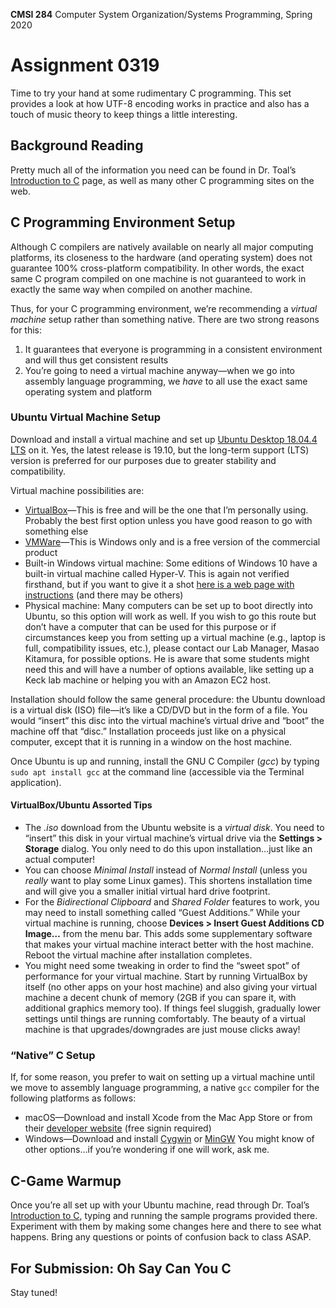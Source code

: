 **CMSI 284** Computer System Organization/Systems Programming, Spring 2020

# Assignment 0319
Time to try your hand at some rudimentary C programming. This set provides a look at how UTF-8 encoding works in practice and also has a touch of music theory to keep things a little interesting.

## Background Reading
Pretty much all of the information you need can be found in Dr. Toal’s [Introduction to C](http://cs.lmu.edu/~ray/notes/c) page, as well as many other C programming sites on the web.

## C Programming Environment Setup
Although C compilers are natively available on nearly all major computing platforms, its closeness to the hardware (and operating system) does not guarantee 100% cross-platform compatibility. In other words, the exact same C program compiled on one machine is not guaranteed to work in exactly the same way when compiled on another machine.

Thus, for your C programming environment, we’re recommending a _virtual machine_ setup rather than something native. There are two strong reasons for this:
1. It guarantees that everyone is programming in a consistent environment and will thus get consistent results
2. You’re going to need a virtual machine anyway—when we go into assembly language programming, we _have_ to all use the exact same operating system and platform

### Ubuntu Virtual Machine Setup
Download and install a virtual machine and set up [Ubuntu Desktop 18.04.4 LTS](https://www.ubuntu.com/download/desktop) on it. Yes, the latest release is 19.10, but the long-term support (LTS) version is preferred for our purposes due to greater stability and compatibility.

Virtual machine possibilities are:
* [VirtualBox](https://www.virtualbox.org)—This is free and will be the one that I’m personally using. Probably the best first option unless you have good reason to go with something else
* [VMWare](https://www.vmware.com/products/workstation-player/workstation-player-evaluation.html)—This is Windows only and is a free version of the commercial product
* Built-in Windows virtual machine: Some editions of Windows 10 have a built-in virtual machine called Hyper-V. This is again not verified firsthand, but if you want to give it a shot [here is a web page with instructions](https://www.groovypost.com/howto/create-virtual-machine-windows-10-hyper-v/) (and there may be others)
* Physical machine: Many computers can be set up to boot directly into Ubuntu, so this option will work as well. If you wish to go this route but don’t have a computer that can be used for this purpose or if circumstances keep you from setting up a virtual machine (e.g., laptop is full, compatibility issues, etc.), please contact our Lab Manager, Masao Kitamura, for possible options. He is aware that some students might need this and will have a number of options available, like setting up a Keck lab machine or helping you with an Amazon EC2 host.

Installation should follow the same general procedure: the Ubuntu download is a virtual disk (ISO) file—it’s like a CD/DVD but in the form of a file. You would “insert” this disc into the virtual machine’s virtual drive and “boot” the machine off that “disc.” Installation proceeds just like on a physical computer, except that it is running in a window on the host machine.

Once Ubuntu is up and running, install the GNU C Compiler (_gcc_) by typing <code>sudo apt install gcc</code> at the command line (accessible via the Terminal application).

#### VirtualBox/Ubuntu Assorted Tips
* The _.iso_ download from the Ubuntu website is a _virtual disk_. You need to “insert” this disk in your virtual machine’s virtual drive via the **Settings > Storage** dialog. You only need to do this upon installation…just like an actual computer!
* You can choose _Minimal Install_ instead of _Normal Install_ (unless you _really_ want to play some Linux games). This
shortens installation time and will give you a smaller initial virtual hard drive footprint.
* For the _Bidirectional Clipboard_ and _Shared Folder_ features to work, you may need to install something called “Guest Additions.” While your virtual machine is running, choose **Devices > Insert Guest Additions CD Image…** from the menu bar. This adds some supplementary software that makes your virtual machine interact better with the host machine. Reboot the virtual machine after installation completes.
* You might need some tweaking in order to find the “sweet spot” of performance for your virtual machine. Start by running VirtualBox by itself (no other apps on your host machine) and also giving your virtual machine a decent chunk of memory (2GB if you can spare it, with additional graphics memory too). If things feel sluggish, gradually lower settings until things are
running comfortably. The beauty of a virtual machine is that upgrades/downgrades are just mouse clicks away!

### “Native” C Setup
If, for some reason, you prefer to wait on setting up a virtual machine until we move to assembly language programming, a native `gcc` compiler for the following platforms as follows:
* macOS—Download and install Xcode from the Mac App Store or from their [developer website](https://developer.apple.com/xcode/) (free signin required)
* Windows—Download and install [Cygwin](http://www.cygwin.com) or [MinGW](http://www.mingw.org)
You might know of other options…if you’re wondering if one will work, ask me.

## C-Game Warmup
Once you’re all set up with your Ubuntu machine, read through Dr. Toal’s [Introduction to C](http://cs.lmu.edu/~ray/notes/c), typing and running the sample programs provided there. Experiment with them by making some changes here and there to see what happens. Bring any questions or points of confusion back to class ASAP.

## For Submission: Oh Say Can You C
Stay tuned!

